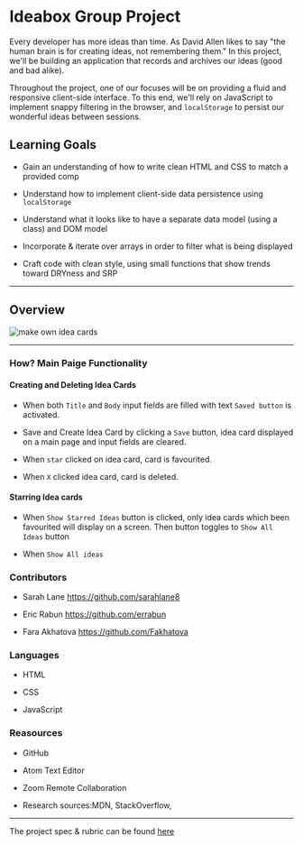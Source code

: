 # Ideabox Group Project

Every developer has more ideas than time. As David Allen likes to say "the human brain is for creating ideas, not remembering them." In this project, we'll be building an application that records and archives our ideas (good and bad alike).

Throughout the project, one of our focuses will be on providing a fluid and responsive client-side interface. To this end, we'll rely on JavaScript to implement snappy filtering in the browser, and `localStorage` to persist our wonderful ideas between sessions.

## Learning Goals

* Gain an understanding of how to write clean HTML and CSS to match a provided comp

* Understand how to implement client-side data persistence using `localStorage`

* Understand what it looks like to have a separate data model (using a class) and DOM model

* Incorporate & iterate over arrays in order to filter what is being displayed

* Craft code with clean style, using small functions that show trends toward DRYness and SRP

-------------------------------------------------------------------------------

## Overview

![make own idea cards](https://frontend.turing.io/projects/module-1/assets/ideabox-group/desktop.jpg)

-------------------------------------------------------------------------------

### How? Main Paige Functionality


#### Creating  and Deleting Idea Cards

* When both `Title` and `Body` input fields are filled with text `Saved button` is activated.

* Save and Create Idea Card by clicking a `Save` button, idea card displayed on a main page and input fields are cleared.

* When `star` clicked on idea card, card is favourited.

* When `X` clicked idea card, card is deleted.

#### Starring Idea cards

* When `Show Starred Ideas` button is clicked, only idea cards which been favourited will display on a screen. Then button toggles to `Show All Ideas` button

* When `Show All ideas`








### Contributors

* Sarah Lane https://github.com/sarahlane8

* Eric Rabun https://github.com/errabun

* Fara Akhatova https://github.com/Fakhatova

### Languages

* HTML

* CSS

* JavaScript

### Reasources

* GitHub

* Atom Text Editor

* Zoom Remote Collaboration

* Research sources:MDN, StackOverflow,

-----------------------------------------------------------------------------































The project spec & rubric can be found [here](https://frontend.turing.io/projects/module-1/ideabox-group.html)

